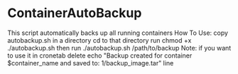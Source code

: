 # ContainerAutoBackup
This script automatically backs up all running containers 
How To Use:
copy autobackup.sh in a directory
cd to that directory
run chmod +x ./autobackup.sh
then run ./autobackup.sh /path/to/backup
Note: if you want to use it in cronetab delete 
echo "Backup created for container $container_name and saved to: $1/$backup_image.tar"
line 
